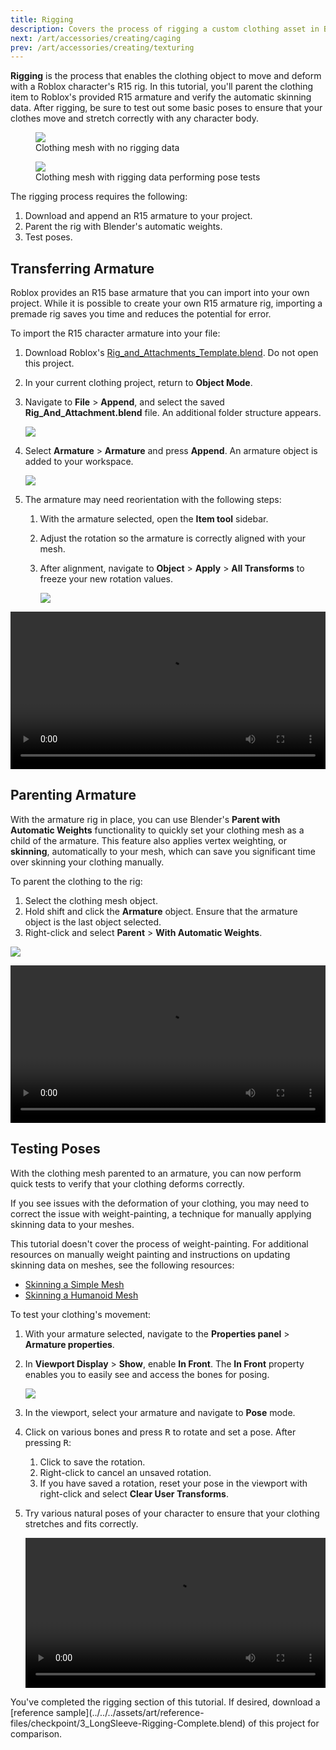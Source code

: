 ```yaml
---
title: Rigging
description: Covers the process of rigging a custom clothing asset in Blender.
next: /art/accessories/creating/caging
prev: /art/accessories/creating/texturing
---
```


**Rigging** is the process that enables the clothing object to move and deform with a Roblox character's R15 rig. In this tutorial, you'll parent the clothing item to Roblox's provided R15 armature and verify the automatic skinning data. After rigging, be sure to test out some basic poses to ensure that your clothes move and stretch correctly with any character body.

<GridContainer numColumns="2">
  <figure>
    <img src="../../../assets/art/accessories/creating/Texturing-Complete.png" />
    <figcaption>Clothing mesh with no rigging data</figcaption>
  </figure>
  <figure>
    <img src="../../../assets/art/accessories/creating/Rigging-Pose-Tests.png" />
    <figcaption>Clothing mesh with rigging data performing pose tests</figcaption>
  </figure>
</GridContainer>

The rigging process requires the following:

1. Download and append an R15 armature to your project.
2. Parent the rig with Blender's automatic weights.
3. Test poses.

## Transferring Armature

Roblox provides an R15 base armature that you can import into your own project. While it is possible to create your own R15 armature rig, importing a premade rig saves you time and reduces the potential for error.

To import the R15 character armature into your file:

1. Download Roblox's [Rig_and_Attachments_Template.blend](../../../assets/modeling/meshes/reference-files/Rig_and_Attachments_Template.blend). Do not open this project.
2. In your current clothing project, return to **Object Mode**.
3. Navigate to **File** > **Append**, and select the saved **Rig_And_Attachment.blend** file. An additional folder structure appears.

   <img src="../../../assets/art/accessories/creating/Rigging-Append-Browser.png" />

4. Select **Armature** > **Armature** and press **Append**. An armature object is added to your workspace.

   <img src="../../../assets/art/accessories/creating/Rigging-Armature-Appended.png" />

5. The armature may need reorientation with the following steps:

   1. With the armature selected, open the **Item tool** sidebar.
   2. Adjust the rotation so the armature is correctly aligned with your mesh.
   3. After alignment, navigate to **Object** > **Apply** > **All Transforms** to freeze your new rotation values.

      <img src="../../../assets/art/accessories/creating/Rigging-Freeze-Transforms.png" />

<video controls src="../../../assets/art/accessories/creating/Rigging_01.mp4" width="100%"></video>

## Parenting Armature

With the armature rig in place, you can use Blender's **Parent with Automatic Weights** functionality to quickly set your clothing mesh as a child of the armature. This feature also applies vertex weighting, or **skinning**, automatically to your mesh, which can save you significant time over skinning your clothing manually.

To parent the clothing to the rig:

1. Select the clothing mesh object.
2. Hold shift and click the **Armature** object. Ensure that the armature object is the last object selected.
3. Right-click and select **Parent** > **With Automatic Weights**.

<img src="../../../assets/art/accessories/creating/Rigging-Auto-Weights.png" />

<video controls src="../../../assets/art/accessories/creating/Rigging_02.mp4" width="100%"></video>

## Testing Poses

With the clothing mesh parented to an armature, you can now perform quick tests to verify that your clothing deforms correctly.

<Alert severity ='warning'>
If you see issues with the deformation of your clothing, you may need to correct the issue with weight-painting, a technique for manually applying skinning data to your meshes.

This tutorial doesn't cover the process of weight-painting. For additional resources on manually weight painting and instructions on updating skinning data on meshes, see the following resources:

- [Skinning a Simple Mesh](../../modeling/skinning-a-simple-mesh.md)
- [Skinning a Humanoid Mesh](../../modeling/skinning-a-humanoid-model.md)

</Alert>

To test your clothing's movement:

1. With your armature selected, navigate to the **Properties panel** > **Armature properties**.
2. In **Viewport Display** > **Show**, enable **In Front**. The **In Front** property enables you to easily see and access the bones for posing.

   <img src="../../../assets/art/accessories/creating/Rigging-Bones-In-Front.png" />

3. In the viewport, select your armature and navigate to **Pose** mode.
4. Click on various bones and press <kbd>R</kbd> to rotate and set a pose. After pressing <kbd>R</kbd>:

   1. Click to save the rotation.
   2. Right-click to cancel an unsaved rotation.
   3. If you have saved a rotation, reset your pose in the viewport with right-click and select **Clear User Transforms**.

5. Try various natural poses of your character to ensure that your clothing stretches and fits correctly.

   <video controls src="../../../assets/art/accessories/creating/Rigging_03.mp4" width="100%"></video>

<Alert severity = 'success'>
You've completed the rigging section of this tutorial. If desired, download a [reference sample](../../../assets/art/reference-files/checkpoint/3_LongSleeve-Rigging-Complete.blend) of this project for comparison.
</Alert>
